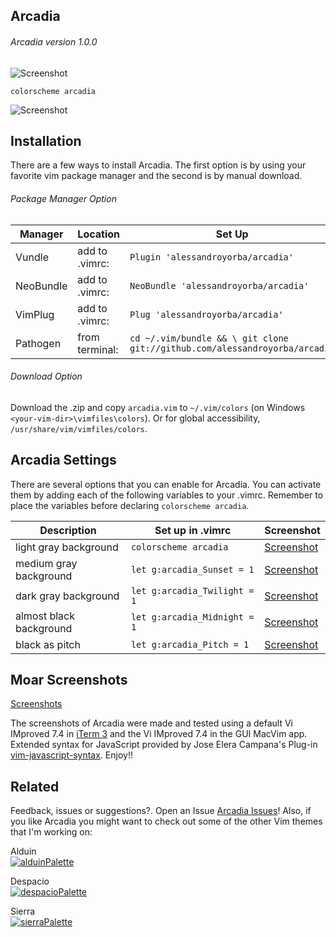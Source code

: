 Arcadia
------
###### Arcadia version 1.0.0
![Screenshot](https://cloud.githubusercontent.com/assets/11221489/21557226/13b91b60-cdde-11e6-96d0-7f91b4857734.png)
```VimL
colorscheme arcadia
```
![Screenshot](https://cloud.githubusercontent.com/assets/11221489/21556686/a9e97546-cdd7-11e6-9387-f36e9b5e5858.png)


Installation
---------------
There are a few ways to install Arcadia. The first option is by using your favorite vim package manager and the second is by manual download.

###### Package Manager Option
| Manager          | Location        | Set Up                                                                    |
|------------------|-----------------|---------------------------------------------------------------------------|
| Vundle           | add to .vimrc:  | `Plugin 'alessandroyorba/arcadia'`                                         |
| NeoBundle        | add to .vimrc:  | `NeoBundle 'alessandroyorba/arcadia'`                                      |
| VimPlug          | add to .vimrc:  | `Plug 'alessandroyorba/arcadia'`                                           |
| Pathogen         | from terminal:  | `cd ~/.vim/bundle && \ git clone git://github.com/alessandroyorba/arcadia` |

###### Download Option
Download the .zip and copy `arcadia.vim` to `~/.vim/colors` (on Windows `<your-vim-dir>\vimfiles\colors`). Or for global accessibility, `/usr/share/vim/vimfiles/colors`.

Arcadia Settings
---------------
There are several options that you can enable for Arcadia. You can activate them by adding each of the following variables to your .vimrc. Remember to place the variables before declaring `colorscheme arcadia`.

| Description                        | Set up in .vimrc                            | Screenshot                                                                |
|------------------------------------|------------------------------------------|---------------------------------------------------------------------------|
| light gray background              | `colorscheme arcadia`                    | [Screenshot](https://cloud.githubusercontent.com/assets/11221489/21556686/a9e97546-cdd7-11e6-9387-f36e9b5e5858.png)|
| medium gray background             | `let g:arcadia_Sunset = 1`               | [Screenshot](https://cloud.githubusercontent.com/assets/11221489/21556687/afe9ca0e-cdd7-11e6-9de7-c68a4cfc0c6d.png)|
| dark  gray background              | `let g:arcadia_Twilight = 1`             | [Screenshot](https://cloud.githubusercontent.com/assets/11221489/21556690/b750ef34-cdd7-11e6-9ee8-97f6cb3d1ca3.png)|
| almost black background            | `let g:arcadia_Midnight = 1`             | [Screenshot](https://cloud.githubusercontent.com/assets/11221489/21556691/bcee8032-cdd7-11e6-91d3-b1c628e085ac.png)|
| black as pitch                     | `let g:arcadia_Pitch = 1`                | [Screenshot](https://cloud.githubusercontent.com/assets/11221489/21556697/c28328e0-cdd7-11e6-9798-30d23087439a.png)|

Moar Screenshots
----------------
[Screenshots](https://github.com/AlessandroYorba/Arcadia/issues/1)

The screenshots of Arcadia were made and tested using a default Vi IMproved 7.4 in [iTerm 3](https://www.iterm2.com) and the Vi IMproved 7.4 in the GUI MacVim app. Extended syntax for JavaScript provided by Jose Elera Campana's Plug-in [vim-javascript-syntax](https://github.com/jelera/vim-javascript-syntax). Enjoy!!

Related 
-------
Feedback, issues or suggestions?. Open an Issue [Arcadia Issues](https://github.com/AlessandroYorba/Arcadia/issues)! Also, if you like Arcadia you might want to check out some of the other Vim themes that I'm working on:  

Alduin  
[![alduinPalette](https://cloud.githubusercontent.com/assets/11221489/21478385/c632e44c-caff-11e6-9b0e-f5eb2a146dbb.png)](https://github.com/AlessandroYorba/Alduin) 

Despacio  
[![despacioPalette](https://cloud.githubusercontent.com/assets/11221489/21478144/5ac3afe0-cafd-11e6-90b2-e19411e3e0a3.png)](https://github.com/AlessandroYorba/Despacio) 

Sierra  
[![sierraPalette](https://cloud.githubusercontent.com/assets/11221489/21478384/c2959122-caff-11e6-9728-6da758989804.png)](https://github.com/AlessandroYorba/Sierra)

